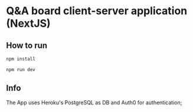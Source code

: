 # Q&A board client-server application (NextJS)

## How to run

```bash
npm install

npm run dev
```

## Info

The App uses Heroku's PostgreSQL as DB and Auth0 for authentication;
